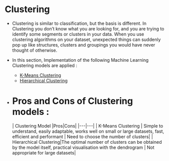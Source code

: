 # Clustering

- Clustering is similar to classification, but the basis is different. In Clustering you don’t know what you are looking for, and you are trying to identify some segments or clusters in your data. When you use clustering algorithms on your dataset, unexpected things can suddenly pop up like structures, clusters and groupings you would have never thought of otherwise.

- In this section, Implementation of the following Machine Learning Clustering models are applied : 
	- [K-Means Clustering](./1.%20K-Means%20Clustering)
	- [Hierarchical Clustering](./2.%20Hierarchical%20Clustering)
	
- # Pros and Cons of Clustering models : 

	| Clustering Model |Pros|Cons|
	|---|---|
	| K-Means Clustering | Simple to understand, easily adaptable, works well on small or large datasets, fast, efficient and performant | Need to choose the  number of clusters|
	| Hierarchical Clustering|The optimal number of clusters  can be obtained by the model itself, practical visualisation with the dendrogram | Not appropriate for large datasets|
